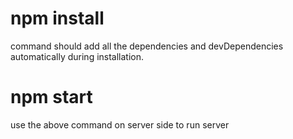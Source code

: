 # npm install 
command should add all the dependencies and devDependencies automatically during installation.

# npm start
use the above command on server side to run server